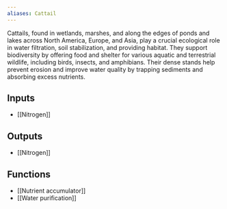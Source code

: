 ```yaml
---
aliases: Cattail
---
```

Cattails, found in wetlands, marshes, and along the edges of ponds and lakes across North America, Europe, and Asia, play a crucial ecological role in water filtration, soil stabilization, and providing habitat. They support biodiversity by offering food and shelter for various aquatic and terrestrial wildlife, including birds, insects, and amphibians. Their dense stands help prevent erosion and improve water quality by trapping sediments and absorbing excess nutrients.

## Inputs
- [[Nitrogen]]
## Outputs
- [[Nitrogen]]

## Functions
- [[Nutrient accumulator]]
- [[Water purification]]